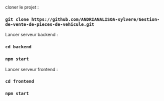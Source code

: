 cloner le projet :

### `git clone https://github.com/ANDRIANALISOA-sylvere/Gestion-de-vente-de-pieces-de-vehicule.git`

Lancer serveur backend : 

### `cd backend`

### `npm start`

Lancer serveur frontend :

### `cd frontend`

### `npm start`
